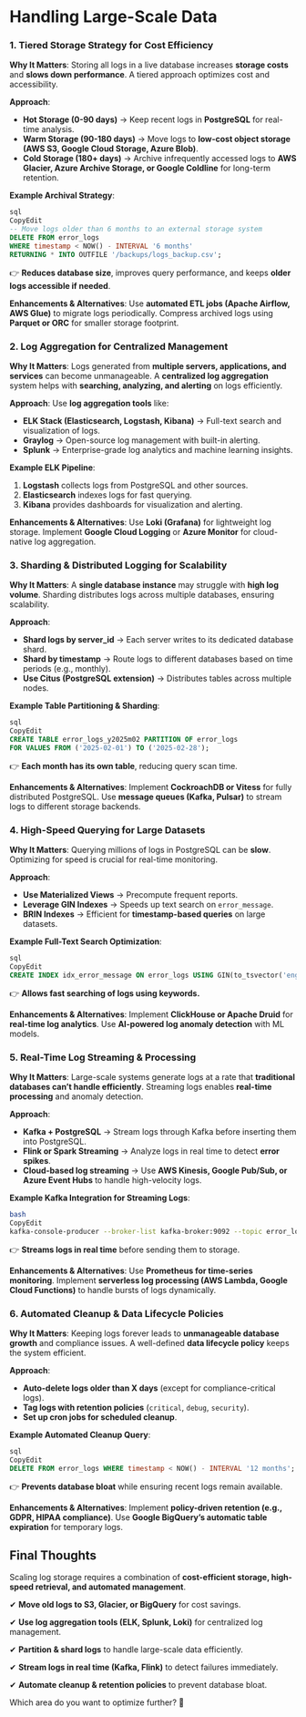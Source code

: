 # Handling Large-Scale Data

### **1. Tiered Storage Strategy for Cost Efficiency**

**Why It Matters**: Storing all logs in a live database increases **storage costs** and **slows down performance**. A tiered approach optimizes cost and accessibility.

**Approach**:

- **Hot Storage (0-90 days)** → Keep recent logs in **PostgreSQL** for real-time analysis.
- **Warm Storage (90-180 days)** → Move logs to **low-cost object storage (AWS S3, Google Cloud Storage, Azure Blob)**.
- **Cold Storage (180+ days)** → Archive infrequently accessed logs to **AWS Glacier, Azure Archive Storage, or Google Coldline** for long-term retention.

**Example Archival Strategy**:

```sql
sql
CopyEdit
-- Move logs older than 6 months to an external storage system
DELETE FROM error_logs
WHERE timestamp < NOW() - INTERVAL '6 months'
RETURNING * INTO OUTFILE '/backups/logs_backup.csv';

```

👉 **Reduces database size**, improves query performance, and keeps **older logs accessible if needed**.

**Enhancements & Alternatives**: Use **automated ETL jobs (Apache Airflow, AWS Glue)** to migrate logs periodically. Compress archived logs using **Parquet or ORC** for smaller storage footprint.

### **2. Log Aggregation for Centralized Management**

**Why It Matters**: Logs generated from **multiple servers, applications, and services** can become unmanageable. A **centralized log aggregation** system helps with **searching, analyzing, and alerting** on logs efficiently.

**Approach**: Use **log aggregation tools** like:

- **ELK Stack (Elasticsearch, Logstash, Kibana)** → Full-text search and visualization of logs.
- **Graylog** → Open-source log management with built-in alerting.
- **Splunk** → Enterprise-grade log analytics and machine learning insights.

**Example ELK Pipeline**:

1. **Logstash** collects logs from PostgreSQL and other sources.
2. **Elasticsearch** indexes logs for fast querying.
3. **Kibana** provides dashboards for visualization and alerting.

**Enhancements & Alternatives**: Use **Loki (Grafana)** for lightweight log storage. Implement **Google Cloud Logging** or **Azure Monitor** for cloud-native log aggregation.

### **3. Sharding & Distributed Logging for Scalability**

**Why It Matters**: A **single database instance** may struggle with **high log volume**. Sharding distributes logs across multiple databases, ensuring scalability.

**Approach**:

- **Shard logs by server_id** → Each server writes to its dedicated database shard.
- **Shard by timestamp** → Route logs to different databases based on time periods (e.g., monthly).
- **Use Citus (PostgreSQL extension)** → Distributes tables across multiple nodes.

**Example Table Partitioning & Sharding**:

```sql
sql
CopyEdit
CREATE TABLE error_logs_y2025m02 PARTITION OF error_logs
FOR VALUES FROM ('2025-02-01') TO ('2025-02-28');

```

👉 **Each month has its own table**, reducing query scan time.

**Enhancements & Alternatives**: Implement **CockroachDB or Vitess** for fully distributed PostgreSQL. Use **message queues (Kafka, Pulsar)** to stream logs to different storage backends.

### **4. High-Speed Querying for Large Datasets**

**Why It Matters**: Querying millions of logs in PostgreSQL can be **slow**. Optimizing for speed is crucial for real-time monitoring.

**Approach**:

- **Use Materialized Views** → Precompute frequent reports.
- **Leverage GIN Indexes** → Speeds up text search on `error_message`.
- **BRIN Indexes** → Efficient for **timestamp-based queries** on large datasets.

**Example Full-Text Search Optimization**:

```sql
sql
CopyEdit
CREATE INDEX idx_error_message ON error_logs USING GIN(to_tsvector('english', error_message));

```

👉 **Allows fast searching of logs using keywords.**

**Enhancements & Alternatives**: Implement **ClickHouse or Apache Druid** for **real-time log analytics**. Use **AI-powered log anomaly detection** with ML models.

### **5. Real-Time Log Streaming & Processing**

**Why It Matters**: Large-scale systems generate logs at a rate that **traditional databases can’t handle efficiently**. Streaming logs enables **real-time processing** and anomaly detection.

**Approach**:

- **Kafka + PostgreSQL** → Stream logs through Kafka before inserting them into PostgreSQL.
- **Flink or Spark Streaming** → Analyze logs in real time to detect **error spikes**.
- **Cloud-based log streaming** → Use **AWS Kinesis, Google Pub/Sub, or Azure Event Hubs** to handle high-velocity logs.

**Example Kafka Integration for Streaming Logs**:

```bash
bash
CopyEdit
kafka-console-producer --broker-list kafka-broker:9092 --topic error_logs

```

👉 **Streams logs in real time** before sending them to storage.

**Enhancements & Alternatives**: Use **Prometheus for time-series monitoring**. Implement **serverless log processing (AWS Lambda, Google Cloud Functions)** to handle bursts of logs dynamically.

### **6. Automated Cleanup & Data Lifecycle Policies**

**Why It Matters**: Keeping logs forever leads to **unmanageable database growth** and compliance issues. A well-defined **data lifecycle policy** keeps the system efficient.

**Approach**:

- **Auto-delete logs older than X days** (except for compliance-critical logs).
- **Tag logs with retention policies** (`critical`, `debug`, `security`).
- **Set up cron jobs for scheduled cleanup**.

**Example Automated Cleanup Query**:

```sql
sql
CopyEdit
DELETE FROM error_logs WHERE timestamp < NOW() - INTERVAL '12 months';

```

👉 **Prevents database bloat** while ensuring recent logs remain available.

**Enhancements & Alternatives**: Implement **policy-driven retention (e.g., GDPR, HIPAA compliance)**. Use **Google BigQuery’s automatic table expiration** for temporary logs.

## **Final Thoughts**

Scaling log storage requires a combination of **cost-efficient storage, high-speed retrieval, and automated management**.

✔ **Move old logs to S3, Glacier, or BigQuery** for cost savings.

✔ **Use log aggregation tools (ELK, Splunk, Loki)** for centralized log management.

✔ **Partition & shard logs** to handle large-scale data efficiently.

✔ **Stream logs in real time (Kafka, Flink)** to detect failures immediately.

✔ **Automate cleanup & retention policies** to prevent database bloat.

Which area do you want to optimize further? 🚀